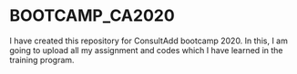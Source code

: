 # BOOTCAMP_CA2020
I have created this repository for ConsultAdd bootcamp 2020. In this, I am going to upload all my assignment and codes which I have learned in the training program.
